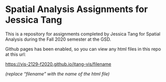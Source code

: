 # Spatial Analysis Assignments for Jessica Tang

This is a repository for assignments completed by Jessica Tang for Spatial Analysis during the Fall 2020 semester at the GSD.

Github pages has been enabled, so you can view any html files in this repo at this url:

https://vis-2129-f2020.github.io/jtang-vis/filename

*(replace “filename” with the name of the html file)*
